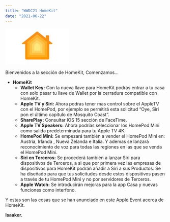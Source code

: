 ```yaml
---
title: "WWDC21 HomeKit"
date: "2021-06-22"
---
```


![](../../images/apple_homekit.jpeg)

Bienvenidos a la sección de HomeKit, Comenzamos…

- **HomeKit**
    - **Wallet Key:** Con la nueva llave para HomeKit podrás entrar a tu casa con solo pasar tu llave de Wallet por la cerradura compatible con HomeKit.
    - **Apple TV y Siri:** Ahora podras tener mas control sobre el AppleTV con el HomePod, por ejemplo se permitirá esta solicitud “Oye, Siri pon el último capítulo de Mosquito Coast”.
    - **SharePlay:** Consultar IOS 15 sección de FaceTime.
    - **Apple TV Speakers:** Ahora podrías seleccionar los HomePod Mini como salida predeterminada para tu Apple TV 4K.
    - **HomePod Mini:** Se empezará también a vender el HomePod Mini en: Austria, Irlanda , Nueva Zelanda e Italia. Y ademas se lanzará reconocimiento de voz para todas las regiones en las que se venda el HomePod Mini.
    - **Siri en Terceros:** Se procederá también a lanzar Siri para dispositivos de Terceros, a si que por primera vez las empresas de dispositivos para HomeKit podrán añadir a Siri a sus Productos. Se ha diseñado para que tus solicitudes desde estos dispositivos pasen a través de tu HomePod Mini y no por servidores de Terceros.
    - **Apple Watch:** Se introducirán mejoras para la app Casa y nuevas funciones como interfono.

Y estas son las cosas que se han anunciado en este Apple Event acerca de HomeKit.

**Isaaker.**

